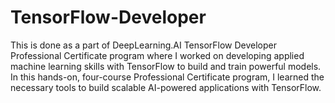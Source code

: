 # TensorFlow-Developer

This is done as a part of DeepLearning.AI TensorFlow Developer Professional Certificate program where I worked on developing applied machine learning skills with TensorFlow to build and train powerful models. In this hands-on, four-course Professional Certificate program, I learned the necessary tools to build scalable AI-powered applications with TensorFlow.
